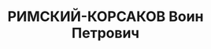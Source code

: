 ---
title: РИМСКИЙ-КОРСАКОВ Воин Петрович
description: "Род. в 1889, г. Ленинград, русский, б/п. Проживал: г. Ленинград, ул.\
  \ Достоевского, д. 34, кв. 7. Пом. главного инженера ЦКБ Спецсудостроения № 1 \n\
  \  Арестован 17.01.1937. Обв. по ст. 58-7-8 УК РСФСР. Приговор: выездная сессия\
  \ ВК ВС СССР в г. Ленинград, 04.05.1937 – ВМН. Расстрелян 05.05.1937"
---